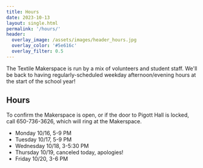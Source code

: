 ```yaml
---
title: Hours
date: 2023-10-13
layout: single.html
permalink: '/hours/'
header:
  overlay_image: /assets/images/header_hours.jpg
  overlay_color: '#5e616c'
  overlay_filter: 0.5
---
```


The Textile Makerspace is run by a mix of volunteers and student staff. We'll be back to having regularly-scheduled weekday afternoon/evening hours at the start of the school year!

## Hours

To confirm the Makerspace is open, or if the door to Pigott Hall is locked, call 650-736-3626, which will ring at the Makerspace.

- Monday 10/16, 5-9 PM
- Tuesday 10/17, 5-9 PM
- Wednesday 10/18, 3-5:30 PM
- Thursday 10/19, canceled today, apologies! 
- Friday 10/20, 3-6 PM
